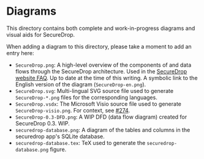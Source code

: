 # Diagrams

This directory contains both complete and work-in-progress diagrams
and visual aids for SecureDrop.

When adding a diagram to this directory, please take a moment to add
an entry here:

- `SecureDrop.png`: A high-level overview of the components of and
  data flows through the SecureDrop architecture. Used in the
  [SecureDrop website FAQ][]. Up to date at the time of this writing.
  A symbolic link to the English version of the diagram
  (`SecureDrop-en.png`).
- `SecureDrop.svg`: Multi-lingual SVG source file used to generate
  `SecureDrop-*.png` files for the corresponding languages.
- `SecureDrop.vsdx`: The Microsoft Visio source file used to generate
  `SecureDrop-visio.png`. For context, see [#274][].
- `SecureDrop-0.3-DFD.png`: A WIP DFD (data flow diagram) created for
  SecureDrop 0.3. WIP.
- `securedrop-database.png`: A diagram of the tables and columns in the securedrop app's SQLite database.
- `securedrop-database.tex`: TeX used to generate the `securedrop-database.png` figure.

[SecureDrop website FAQ]: https://securedrop.org/faq#how_works
[#274]: https://github.com/freedomofpress/securedrop/issues/274
